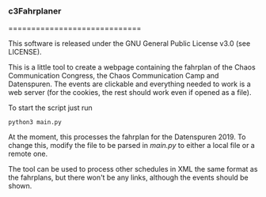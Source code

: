 ### c3Fahrplaner

=============================

This software is released under the GNU General Public License v3.0 (see LICENSE).

This is a little tool to create a webpage containing the fahrplan of the Chaos Communication Congress, the Chaos Communication Camp and Datenspuren.
The events are clickable and everything needed to work is a web server (for the cookies, the rest should work even if opened as a file).

To start the script just run

```
python3 main.py
```

At the moment, this processes the fahrplan for the Datenspuren 2019. To change this, modify the file to be parsed in _main.py_ to either a local file or a remote one.

The tool can be used to process other schedules in XML the same format as the fahrplans, but there won't be any links, although the events should be shown.
